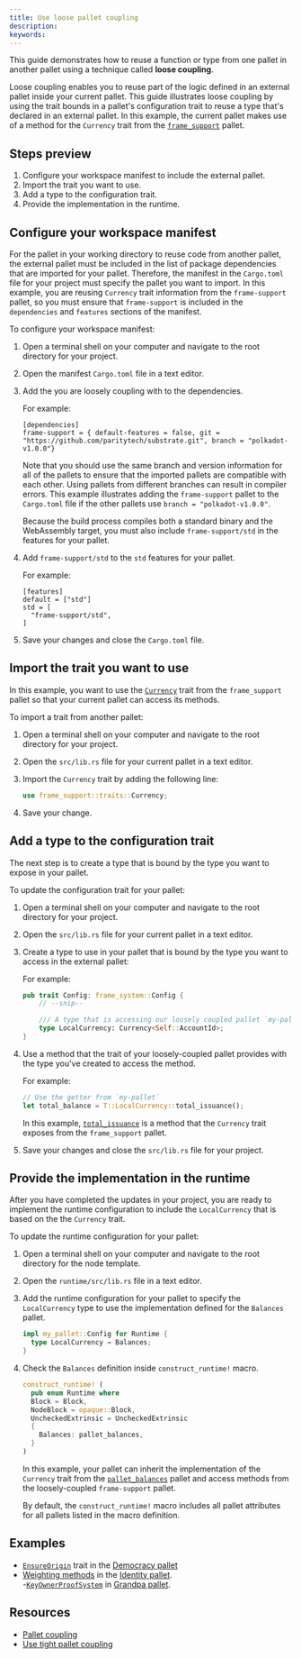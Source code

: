 ```yaml
---
title: Use loose pallet coupling
description:
keywords:
---
```


This guide demonstrates how to reuse a function or type from one pallet in another pallet using a technique called **loose coupling**.

Loose coupling enables you to reuse part of the logic defined in an external pallet inside your current pallet.
This guide illustrates loose coupling by using the trait bounds in a pallet's configuration trait to reuse a type that's declared in an external pallet.
In this example, the current pallet makes use of a method for the `Currency` trait from the [`frame_support`](https://paritytech.github.io/substrate/master/frame_support/traits/tokens/currency/trait.Currency.html) pallet.

## Steps preview

1. Configure your workspace manifest to include the external pallet.
2. Import the trait you want to use.
3. Add a type to the configuration trait.
4. Provide the implementation in the runtime.

## Configure your workspace manifest

For the pallet in your working directory to reuse code from another pallet, the external pallet must be included in the list of package dependencies that are imported for your pallet.
Therefore, the manifest in the `Cargo.toml` file for your project must specify the
pallet you want to import.
In this example, you are reusing `Currency` trait information from the `frame-support` pallet, so you must ensure that `frame-support` is included in the `dependencies` and `features` sections of the manifest.

To configure your workspace manifest:

1. Open a terminal shell on your computer and navigate to the root directory for your project.
   
2. Open the manifest `Cargo.toml` file in a text editor.
   
3. Add the you are loosely coupling with to the dependencies.
   
   For example:
   
   ```text
   [dependencies]
   frame-support = { default-features = false, git = "https://github.com/paritytech/substrate.git", branch = "polkadot-v1.0.0"}
   ```
   
   Note that you should use the same branch and version information for all of the pallets to ensure that the imported pallets are compatible with each other.
   Using pallets from different branches can result in compiler errors.
   This example illustrates adding the `frame-support` pallet to the `Cargo.toml` file if the other pallets use `branch = "polkadot-v1.0.0"`.
   
   Because the build process compiles both a standard binary and the WebAssembly target, you must also include  `frame-support/std` in the features for your pallet.

1. Add `frame-support/std` to the `std` features for your pallet.
   
   For example:
   
   ```text
   [features]
   default = ["std"]
   std = [
     "frame-support/std",
   ]
   ```

1. Save your changes and close the `Cargo.toml` file.

## Import the trait you want to use

In this example, you want to use the [`Currency`](https://paritytech.github.io/substrate/master/frame_support/traits/tokens/currency/trait.Currency.html) trait from the `frame_support` pallet so that your current pallet can access its methods.

To import a trait from another pallet:

1. Open a terminal shell on your computer and navigate to the root directory for your project.
   
2. Open the `src/lib.rs` file for your current pallet in a text editor.
   
3. Import the `Currency` trait by adding the following line:
      
   ```rust
   use frame_support::traits::Currency;
   ```

4. Save your change.

## Add a type to the configuration trait

The next step is to create a type that is bound by the type you want to expose in your pallet.

To update the configuration trait for your pallet:

1. Open a terminal shell on your computer and navigate to the root directory for your project.
   
2. Open the `src/lib.rs` file for your current pallet in a text editor.
   
3. Create a type to use in your pallet that is bound by the type you want to access in the external pallet:

   For example:
   
   ```rust
   pub trait Config: frame_system::Config {
       // --snip--

       /// A type that is accessing our loosely coupled pallet `my-pallet`
       type LocalCurrency: Currency<Self::AccountId>;
   }
   ```

5. Use a method that the trait of your loosely-coupled pallet provides with the type you've created to access the method.
   
   For example:

   ```rust
   // Use the getter from `my-pallet`
   let total_balance = T::LocalCurrency::total_issuance();
   ```
   
   In this example, [`total_issuance`](https://paritytech.github.io/substrate/master/frame_support/traits/tokens/currency/trait.Currency.html#tymethod.total_issuance) is a method that the `Currency` trait exposes from the `frame_support` pallet.

1. Save your changes and close the `src/lib.rs` file for your project.

## Provide the implementation in the runtime

After you have completed the updates in your project, you are ready to implement the runtime configuration to include the `LocalCurrency` that is based on the the `Currency` trait.

To update the runtime configuration for your pallet:

1. Open a terminal shell on your computer and navigate to the root directory for the node template.
   
2. Open the `runtime/src/lib.rs` file in a text editor.

1. Add the runtime configuration for your pallet to specify the `LocalCurrency` type to use the implementation defined for the `Balances` pallet.
   
   ```rust
   impl my_pallet::Config for Runtime {
     type LocalCurrency = Balances;
   }
   ```

1. Check the `Balances` definition inside `construct_runtime!` macro.
   
   ```rust
   construct_runtime! (
     pub enum Runtime where
     Block = Block,
     NodeBlock = opaque::Block,
     UncheckedExtrinsic = UncheckedExtrinsic
     {
       Balances: pallet_balances,
     }
   )
   ```

   In this example, your pallet can inherit the implementation of the `Currency` trait from the [`pallet_balances`](https://paritytech.github.io/substrate/master/pallet_balances/index.html#implementations-1) pallet and access methods from the loosely-coupled `frame-support` pallet.
   
   By default, the `construct_runtime!` macro includes all pallet attributes for all pallets listed in the macro definition. 

## Examples

- [`EnsureOrigin`](https://paritytech.github.io/substrate/master/frame_support/traits/trait.EnsureOrigin.html) trait in the [Democracy pallet](https://github.com/paritytech/polkadot-sdk/blob/master/substrate/frame/democracy/src/lib.rs#L298-L335)
- [Weighting methods](https://github.com/paritytech/polkadot-sdk/blob/master/substrate/frame/identity/src/weights.rs#L46-L64) in the [Identity pallet](https://github.com/paritytech/polkadot-sdk/blob/master/substrate/frame/identity/src/lib.rs#L149-L151).  
-[`KeyOwnerProofSystem`](https://paritytech.github.io/substrate/master/frame_support/traits/trait.KeyOwnerProofSystem.html) in [Grandpa pallet](https://github.com/paritytech/polkadot-sdk/blob/master/substrate/frame/grandpa/src/lib.rs#L106).

## Resources

- [Pallet coupling](/build/pallet-coupling)
- [Use tight pallet coupling](/reference/how-to-guides/pallet-design/use-tight-coupling/)
